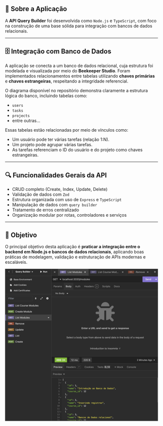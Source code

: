 ## 📝 Sobre a Aplicação

A **API Query Builder** foi desenvolvida como `Node.js` e `TypeScript`, com foco na construção de uma base sólida para integração com bancos de dados relacionais.

---

## 🗄️ Integração com Banco de Dados

A aplicação se conecta a um banco de dados relacional, cuja estrutura foi modelada e visualizada por meio do **Beekeeper Studio**. Foram implementados relacionamentos entre tabelas utilizando **chaves primárias** e **chaves estrangeiras**, respeitando a integridade referencial.

O diagrama disponível no repositório demonstra claramente a estrutura lógica do banco, incluindo tabelas como:

- `users`
- `tasks`
- `projects`
- entre outras...

Essas tabelas estão relacionadas por meio de vínculos como:

- Um usuário pode ter várias tarefas (relação 1:N).
- Um projeto pode agrupar várias tarefas.
- As tarefas referenciam o ID do usuário e do projeto como chaves estrangeiras.

---

## 🔍 Funcionalidades Gerais da API

- CRUD completo (Create, Index, Update, Delete)
- Validação de dados com `Zod`
- Estrutura organizada com uso de `Express` e `TypeScript`
- Manipulação de dados com `query builder`
- Tratamento de erros centralizado
- Organização modular por rotas, controladores e serviços

---

## 🎯 Objetivo

O principal objetivo desta aplicação é **praticar a integração entre o backend em Node.js e bancos de dados relacionais**, aplicando boas práticas de modelagem, validação e estruturação de APIs modernas e escaláveis.


<p align="center">
  <img alt="License" src="https://github.com/brunooliveira7/API-Query-Builder/blob/main/assets/Query%20Builder.png">
</p>
